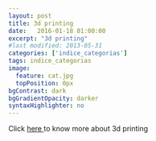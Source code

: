 ```yaml
---
layout: post
title: 3d printing
date:   2016-01-18 01:00:00
excerpt: "3d printing"
#last modified: 2013-05-31
categories: ['indice_categorias']
tags: indice_categorias
image:
  feature: cat.jpg
  topPosition: 0px
bgContrast: dark
bgGradientOpacity: darker
syntaxHighlighter: no
---
```


<p>
  Click <a href="../index_3dprinting.html"> here </a> to know more about 3d printing 
</p>
